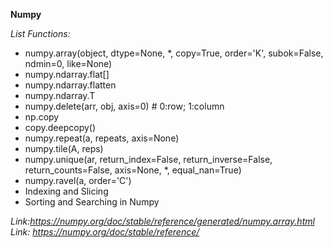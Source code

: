 **Numpy**

*List Functions:*
- numpy.array(object, dtype=None, \*, copy=True, order='K', subok=False, ndmin=0, like=None)
- numpy.ndarray.flat[]
- numpy.ndarray.flatten
- numpy.ndarray.T
- numpy.delete(arr, obj, axis=0) # 0:row; 1:column
- np.copy
- copy.deepcopy()
- numpy.repeat(a, repeats, axis=None)
- numpy.tile(A, reps)
- numpy.unique(ar, return_index=False, return_inverse=False, return_counts=False, axis=None, \*, equal_nan=True)
- numpy.ravel(a, order='C')
- Indexing and Slicing
- Sorting and Searching in Numpy

_Link:https://numpy.org/doc/stable/reference/generated/numpy.array.html_ <br/>
_Link: https://numpy.org/doc/stable/reference/_
